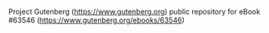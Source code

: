 Project Gutenberg (https://www.gutenberg.org) public repository for eBook #63546 (https://www.gutenberg.org/ebooks/63546)

